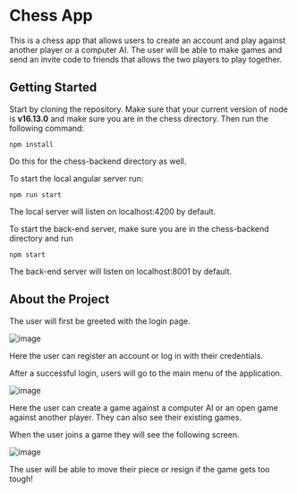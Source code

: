 # Chess App
This is a chess app that allows users to create an account and play against another player or a computer AI. The user will be able to make games and send an invite code to friends that allows the two players to play together.

## Getting Started
Start by cloning the repository. Make sure that your current version of node is **v16.13.0** and make sure you are in the chess directory. Then run the following command:

``` npm install ```

Do this for the chess-backend directory as well.

To start the local angular server run:

``` npm run start ```

The local server will listen on localhost:4200 by default.

To start the back-end server, make sure you are in the chess-backend directory and run

``` npm start ```

The back-end server will listen on localhost:8001 by default.

## About the Project
The user will first be greeted with the login page.

![image](https://user-images.githubusercontent.com/51723128/147171221-cf44135b-7a26-45c6-9b0f-92774db34cb9.png)

Here the user can register an account or log in with their credentials.

After a successful login, users will go to the main menu of the application.

![image](https://user-images.githubusercontent.com/51723128/147171371-0aa37029-858f-4ef6-b6ae-1c2fd222734f.png)

Here the user can create a game against a computer AI or an open game against another player. They can also see their existing games. 

When the user joins a game they will see the following screen.

![image](https://user-images.githubusercontent.com/51723128/147171513-97f27596-4fbc-40a8-96c5-4450123aac01.png)

The user will be able to move their piece or resign if the game gets too tough!
